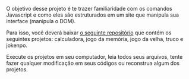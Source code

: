 O objetivo desse projeto é te trazer familiaridade com os comandos Javascript e como eles são estruturados em um site que manipula sua interface (manipula o DOM).

Para isso, você deverá baixar [o seguinte repositório](https://marcelao.dev/trilha/front/codebases) que contém os seguintes projetos: calculadora, jogo da memória, jogo da velha, truco e jokenpo.

Execute os projetos em seu computador, leia todos seus arquivos, tente fazer qualquer modificação em seus códigos ou reconstrua algum dos projetos.